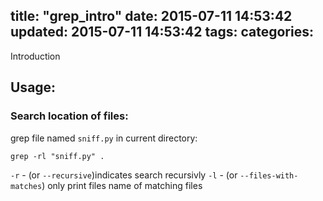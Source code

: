 title: "grep_intro"
date: 2015-07-11 14:53:42
updated: 2015-07-11 14:53:42
tags:
categories:
---

Introduction

## Usage:

### Search location of files:

grep file named `sniff.py` in current directory:
  
`grep -rl "sniff.py" .`

`-r` - (or `--recursive`)indicates search recursivly
`-l` - (or `--files-with-matches`) only print files name of matching files 
